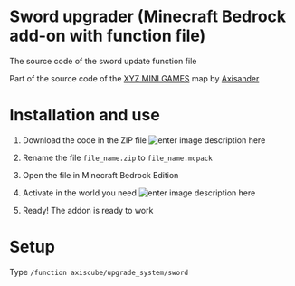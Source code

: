 
# Sword upgrader (Minecraft Bedrock add-on with function file)
The source code of the sword update function file

Part of the source code of the [XYZ MINI GAMES](https://mcpedl.com/xyz-mini-games-map/) map by [Axisander](https://github.com/axisander)

# Installation and use
1. Download the code in the ZIP file
![enter image description here](https://src.mcxyz.ru/img/for-sites/github_download_code.png)

2. Rename the file `file_name.zip` to `file_name.mcpack`
3. Open the file in Minecraft Bedrock Edition
4. Activate in the world you need
![enter image description here](https://src.mcxyz.ru/img/for-sites/github_activate_in_world.png)
6. Ready! The addon is ready to work
# Setup
Type `/function axiscube/upgrade_system/sword`

